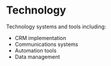 # Technology

Technology systems and tools including:
- CRM implementation
- Communications systems
- Automation tools
- Data management